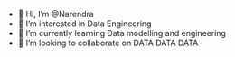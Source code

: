 - 👋 Hi, I’m @Narendra
- 👀 I’m interested in Data Engineering
- 🌱 I’m currently learning Data modelling and engineering 
- 💞️ I’m looking to collaborate on DATA DATA DATA


<!---
Narendra/Narendra is a ✨ special ✨ repository because its `README.md` (this file) appears on your GitHub profile.
You can click the Preview link to take a look at your changes.
--->
